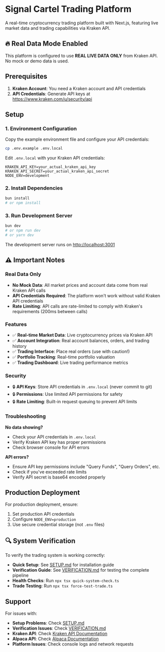 # Signal Cartel Trading Platform

A real-time cryptocurrency trading platform built with Next.js, featuring live market data and trading capabilities via Kraken API.

## 🔥 Real Data Mode Enabled

This platform is configured to use **REAL LIVE DATA ONLY** from Kraken API. No mock or demo data is used.

## Prerequisites

1. **Kraken Account**: You need a Kraken account and API credentials
2. **API Credentials**: Generate API keys at https://www.kraken.com/u/security/api

## Setup

### 1. Environment Configuration

Copy the example environment file and configure your API credentials:

```bash
cp .env.example .env.local
```

Edit `.env.local` with your Kraken API credentials:
```env
KRAKEN_API_KEY=your_actual_kraken_api_key
KRAKEN_API_SECRET=your_actual_kraken_api_secret
NODE_ENV=development
```

### 2. Install Dependencies

```bash
bun install
# or npm install
```

### 3. Run Development Server

```bash
bun dev
# or npm run dev
# or yarn dev
```

The development server runs on [http://localhost:3001](http://localhost:3001)

## ⚠️ Important Notes

### Real Data Only
- **No Mock Data**: All market prices and account data come from real Kraken API calls
- **API Credentials Required**: The platform won't work without valid Kraken API credentials
- **Rate Limiting**: API calls are rate-limited to comply with Kraken's requirements (200ms between calls)

### Features
- ✅ **Real-time Market Data**: Live cryptocurrency prices via Kraken API
- ✅ **Account Integration**: Real account balances, orders, and trading history
- ✅ **Trading Interface**: Place real orders (use with caution!)
- ✅ **Portfolio Tracking**: Real-time portfolio valuation
- ✅ **Trading Dashboard**: Live trading performance metrics

### Security
- 🔒 **API Keys**: Store API credentials in `.env.local` (never commit to git)
- 🔒 **Permissions**: Use limited API permissions for safety
- 🔒 **Rate Limiting**: Built-in request queuing to prevent API limits

### Troubleshooting

**No data showing?**
- Check your API credentials in `.env.local`
- Verify Kraken API key has proper permissions
- Check browser console for API errors

**API errors?**
- Ensure API key permissions include "Query Funds", "Query Orders", etc.
- Check if you've exceeded rate limits
- Verify API secret is base64 encoded properly

## Production Deployment

For production deployment, ensure:
1. Set production API credentials
2. Configure `NODE_ENV=production`
3. Use secure credential storage (not `.env` files)

## 🔍 System Verification

To verify the trading system is working correctly:
- **Quick Setup**: See [SETUP.md](SETUP.md) for installation guide
- **Verification Guide**: See [VERIFICATION.md](VERIFICATION.md) for testing the complete pipeline
- **Health Checks**: Run `npx tsx quick-system-check.ts`
- **Trade Testing**: Run `npx tsx force-test-trade.ts`

## Support

For issues with:
- **Setup Problems**: Check [SETUP.md](SETUP.md)
- **Verification Issues**: Check [VERIFICATION.md](VERIFICATION.md)
- **Kraken API**: Check [Kraken API Documentation](https://docs.kraken.com/rest/)
- **Alpaca API**: Check [Alpaca Documentation](https://alpaca.markets/docs/)
- **Platform Issues**: Check console logs and network requests
